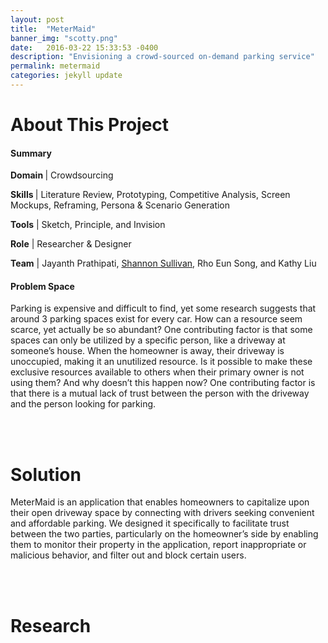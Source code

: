 ```yaml
---
layout: post
title:  "MeterMaid"
banner_img: "scotty.png"
date:   2016-03-22 15:33:53 -0400
description: "Envisioning a crowd-sourced on-demand parking service"
permalink: metermaid
categories: jekyll update
---
```


# About This Project

<div class="row" style="margin-left:0px; margin-right:0px;">
	    <div class="col-sm-6">
            <h4> Summary </h4> 
            <p><b>Domain </b>| Crowdsourcing </p> 
            <p><b>Skills </b>| Literature Review, Prototyping, Competitive Analysis, Screen Mockups, Reframing, Persona & Scenario Generation  </p>
            <p><b>Tools</b> | Sketch, Principle, and Invision</p> 
            <p><b>Role</b> | Researcher & Designer</p>
            <p><b>Team</b> | Jayanth Prathipati, <a href="http://carolinewin.com">Shannon Sullivan</a>, Rho Eun Song, and Kathy Liu </p> 
          </div>
          <div class="col-sm-6">
          <h4>Problem Space</h4>
          <p>Parking is expensive and difficult to find, yet some research suggests that around 3 parking spaces exist for every car. How can a resource seem scarce, yet actually be so abundant? One contributing factor is that some spaces can only be utilized by a specific person, like a driveway at someone’s house. When the homeowner is away, their driveway is unoccupied, making it an unutilized resource. Is it possible to make these exclusive resources available to others when their primary owner is not using them? And why doesn’t this happen now? One contributing factor is that there is a mutual lack of trust between the person with the driveway and the person looking for parking.
 </p>
          </div>
</div>

<br> 
<br> 

# Solution 

MeterMaid is an application that enables homeowners to capitalize upon their open driveway space by connecting with drivers seeking convenient and affordable parking. We designed it specifically to facilitate trust between the two parties, particularly on the homeowner’s side by enabling them to monitor their property in the application, report inappropriate or malicious behavior, and filter out and block certain users.


<br> 
<br> 

# Research
